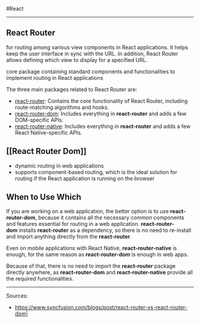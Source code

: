 #React 

----
## React Router
 for routing among various view components in React applications. It helps keep the user interface in sync with the URL. In addition, React Router allows defining which view to display for a specified URL. 
 
 core package containing standard components and functionalities to implement routing in React applications

The three main packages related to React Router are:
- [react-router](https://www.npmjs.com/package/react-router "react-router NPM package"): Contains the core functionality of React Router, including route-matching algorithms and hooks.
- [react-router-dom](https://www.npmjs.com/package/react-router-dom "react-router-dom NPM package"): Includes everything in **react-router** and adds a few DOM-specific APIs.
- [react-router-native](https://www.npmjs.com/package/react-router-native "react-router-native NPM package"): Includes everything in **react-router** and adds a few React Native-specific APIs.

## [[React Router Dom]]
- dynamic routing in web applications
- supports component-based routing, which is the ideal solution for routing if the React application is running on the browser


## When to Use Which
If you are working on a web application, the better option is to use **react-router-dom**, because it contains all the necessary common components and features essential for routing in a web application. **react-router-dom** installs **react-router** as a dependency, so there is no need to re-install and import anything directly from the **react-router**.

Even on mobile applications with React Native, **react-router-native** is enough, for the same reason as **react-router-dom** is enough in web apps.

Because of that, there is no need to import the **react-router** package directly anywhere, as **react-router-dom** and **react-router-native** provide all the required functionalities.

----
Sources:
- https://www.syncfusion.com/blogs/post/react-router-vs-react-router-dom|

